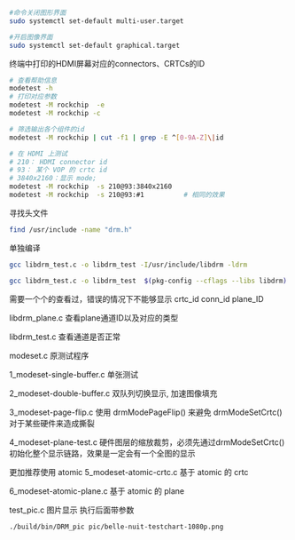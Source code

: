 ```bash
#命令关闭图形界面
sudo systemctl set-default multi-user.target

#开启图像界面
sudo systemctl set-default graphical.target
```


终端中打印的HDMI屏幕对应的connectors、CRTCs的ID

```bash
# 查看帮助信息
modetest -h
# 打印对应参数
modetest -M rockchip  -e
modetest -M rockchip -c

# 筛选输出各个组件的id
modetest -M rockchip | cut -f1 | grep -E ^[0-9A-Z]\|id

# 在 HDMI 上测试
# 210： HDMI connector id
# 93： 某个 VOP 的 crtc id
# 3840x2160：显示 mode;
modetest -M rockchip  -s 210@93:3840x2160
modetest -M rockchip  -s 210@93:#1          # 相同的效果
```



寻找头文件

```bash
find /usr/include -name "drm.h"
```

单独编译

```bash
gcc libdrm_test.c -o libdrm_test -I/usr/include/libdrm -ldrm

gcc libdrm_test.c -o libdrm_test  $(pkg-config --cflags --libs libdrm) -D_FILE_OFFSET_BITS=64 -Wall -O0 -g
```

需要一个个的查看过，错误的情况下不能够显示
crtc_id
conn_id
plane_ID


libdrm_plane.c
查看plane通道ID以及对应的类型

libdrm_test.c
查看通道是否正常

modeset.c
原测试程序

1_modeset-single-buffer.c
单张测试

2_modeset-double-buffer.c
双队列切换显示, 加速图像填充

3_modeset-page-flip.c
使用 drmModePageFlip() 来避免 drmModeSetCrtc() 对于某些硬件来造成撕裂

4_modeset-plane-test.c
硬件图层的缩放裁剪，必须先通过drmModeSetCrtc()初始化整个显示链路，效果是一定会有一个全图的显示

更加推荐使用 atomic
5_modeset-atomic-crtc.c
基于 atomic 的 crtc 

6_modeset-atomic-plane.c
基于 atomic 的 plane

test_pic.c
图片显示 执行后面带参数

```bash
./build/bin/DRM_pic pic/belle-nuit-testchart-1080p.png 
```
